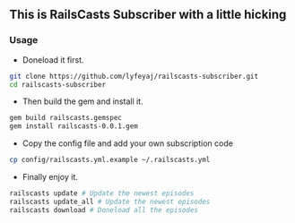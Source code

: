 ## This is RailsCasts Subscriber with a little hicking

### Usage

+ Doneload it first.

```bash
git clone https://github.com/lyfeyaj/railscasts-subscriber.git
cd railscasts-subscriber
```
+ Then build the gem and install it.

```bash
gem build railscasts.gemspec
gem install railscasts-0.0.1.gem
```
+ Copy the config file and add your own subscription code

```bash
cp config/railscasts.yml.example ~/.railscasts.yml
```

+ Finally enjoy it.

``` bash
railscasts update # Update the newest episodes
railscasts update_all # Update the newest episodes
railscasts download # Doneload all the episodes
```